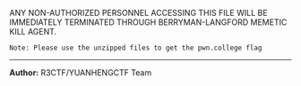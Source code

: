 ANY NON-AUTHORIZED PERSONNEL ACCESSING THIS FILE WILL BE IMMEDIATELY TERMINATED THROUGH BERRYMAN-LANGFORD MEMETIC KILL AGENT.

`Note: Please use the unzipped files to get the pwn.college flag`

---

**Author:** R3CTF/YUANHENGCTF Team 